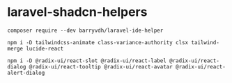 # laravel-shadcn-helpers

```
composer require --dev barryvdh/laravel-ide-helper
```

```
npm i -D tailwindcss-animate class-variance-authority clsx tailwind-merge lucide-react
```

```
npm i -D @radix-ui/react-slot @radix-ui/react-label @radix-ui/react-dialog @radix-ui/react-tooltip @radix-ui/react-avatar @radix-ui/react-alert-dialog
```
